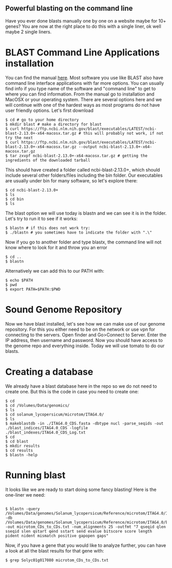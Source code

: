 ## Powerful blasting on the command line

Have you ever done blasts manually one by one on a website maybe for 10+ genes? You are now at the right place to do this with a single liner, ok well maybe 2 single liners.

# BLAST Command Line Applications installation

You can find the manual [here](https://www.ncbi.nlm.nih.gov/books/NBK279690/). Most software you use like BLAST also have command line interface applications with far more options. You can usually find info if you type name of the software and "command line" to get to where you can find information. From the manual go to installation and MacOSX or your operating system. There are several options here and we will continue with one of the hardest ways as most programs do not have user friendly options. Let's first download

```
$ cd # go to your home directory
$ mkdir blast # make a directory for blast
$ curl https://ftp.ncbi.nlm.nih.gov/blast/executables/LATEST/ncbi-blast-2.13.0+-x64-macosx.tar.gz # this will probably not work, if not try the next
$ curl https://ftp.ncbi.nlm.nih.gov/blast/executables/LATEST/ncbi-blast-2.13.0+-x64-macosx.tar.gz --output ncbi-blast-2.13.0+-x64-macosx.tar.gz 
$ tar zxvpf ncbi-blast-2.13.0+-x64-macosx.tar.gz # getting the ingredients of the downloaded tarball
```

This should have created a folder called ncbi-blast-2.13.0+, which should include several other folders/files including the bin folder. Our executables are usually under bin for many software, so let's explore there:

```
$ cd ncbi-blast-2.13.0+
$ ls
$ cd bin
$ ls
```

The blast option we will use today is blastn and we can see it is in the folder. Let's try to run it to see if it works:

```
$ blastn # if this does not work try:
$ ./blastn # you sometimes have to indicate the folder with ".\"
```
Now if you go to another folder and type blastx, the command line will not know where to look for it and throw you an error

```
$ cd ..
$ blastn
```

Alternatively we can add this to our PATH with:

```
$ echo $PATH
$ pwd
$ export PATH=$PATH:$PWD
```
# Sound Genome Repository

Now we have blast installed, let's see how we can make use of our genome repository. For this you either need to be on the network or use vpn for connecting to the servers. Open finder and Go>Connect to Server. Enter the IP address, then username and password. Now you should have access to the genome repo and everything inside. Today we will use tomato to do our blasts. 

# Creating a database

We already have a blast database here in the repo so we do not need to create one. But this is the code in case you need to create one:

```
$ cd 
$ cd /Volumes/Data/genomics/
$ ls
$ cd solanum_lycopersicum/microtom/ITAG4.0/
$ ls
$ makeblastdb -in ./ITAG4.0_CDS.fasta -dbtype nucl -parse_seqids -out ./blast_indices/ITAG4.0_CDS -logfile ./blast_indexes/ITAG4.0_CDS_Log.txt
$ cd
$ cd blast
$ mkdir results
$ cd results
$ blastn -help
```

# Running blast

It looks like we are ready to start doing some fancy blasting! Here is the  one-liner we need:

```

$ blastn -query /Volumes/Data/genomes/Solanum_lycopersicum/Reference/microtom/ITAG4.0/ITAG4.0_CDS.fasta -db /Volumes/Data/genomes/Solanum_lycopersicum/Reference/microtom/ITAG4.0/blast_indices/ITAG4.0_CDS -out microtom_CDs_to_CDs.txt -num_alignments 25 -outfmt "7 qseqid qlen sseqid slen qstart qend sstart send evalue bitscore score length pident nident mismatch positive gapopen gaps"
```
Now, if you have a gene that you would like to analyze further, you can have a look at all the blast results for that gene with:

```
$ grep Solyc01g017080 microtom_CDs_to_CDs.txt
```


